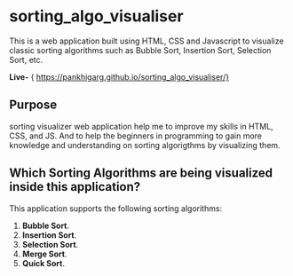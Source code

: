 # sorting_algo_visualiser

This is a web application built using HTML, CSS and Javascript to visualize classic sorting algorithms such as Bubble Sort, Insertion Sort, Selection Sort, etc.

**Live-** { https://pankhigarg.github.io/sorting_algo_visualiser/} 

## Purpose
sorting visualizer web application help me to  improve my skills in HTML, CSS, and JS. And to help the beginners in programming to gain more knowledge and understanding on sorting algorigthms by visualizing them.

## Which Sorting Algorithms are being visualized inside this application?

This application supports the following sorting algorithms:

1. **Bubble Sort**.
2. **Insertion Sort**.
3. **Selection Sort**.
4. **Merge Sort**.
5. **Quick Sort**.
